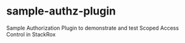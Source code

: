 # sample-authz-plugin
Sample Authorization Plugin to demonstrate and test Scoped Access Control in StackRox
